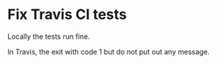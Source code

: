 # Fix Travis CI tests

Locally the tests run fine.

In Travis, the exit with code 1 but do not put out any message.
